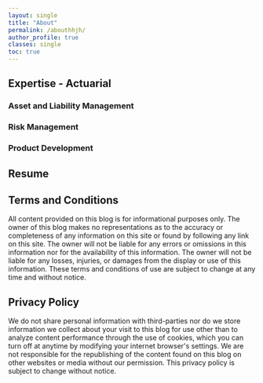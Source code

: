 ```yaml
---
layout: single
title: "About"
permalink: /abouthhjh/
author_profile: true
classes: single
toc: true
---
```


## Expertise - Actuarial

### Asset and Liability Management

### Risk Management


### Product Development

###


## Resume





## Terms and Conditions

All content provided on this blog is for informational purposes only. The owner of this blog makes no representations as to the accuracy or completeness of any information on this site or found by following any link on this site. The owner will not be liable for any errors or omissions in this information nor for the availability of this information. The owner will not be liable for any losses, injuries, or damages from the display or use of this information. These terms and conditions of use are subject to change at any time and without notice.

## Privacy Policy

We do not share personal information with third-parties nor do we store information we collect about your visit to this blog for use other than to analyze content performance through the use of cookies, which you can turn off at anytime by modifying your internet browser's settings. We are not responsible for the republishing of the content found on this blog on other websites or media without our permission. This privacy policy is subject to change without notice.
